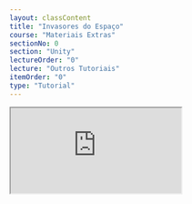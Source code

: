 ```yaml
---
layout: classContent
title: "Invasores do Espaço"
course: "Materiais Extras"
sectionNo: 0
section: "Unity"
lectureOrder: "0"
lecture: "Outros Tutoriais"
itemOrder: "0"
type: "Tutorial"
---
```


<iframe src="https://docs.google.com/document/d/e/2PACX-1vR68P-cRVOxD3tenyQNyou-0zTxx6KLc_KZl5SzKVH7GZgXHQivcc6pAS2bDTBaIReocJpOKkyYlHdk/pub?embedded=true"></iframe>